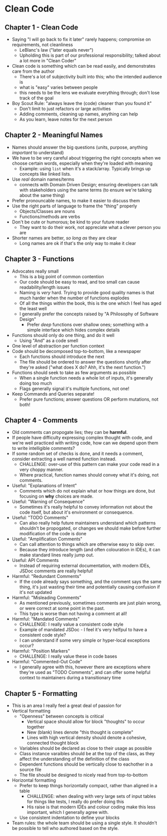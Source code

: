 # Clean Code


## Chapter 1 - Clean Code
* Saying "I will go back to fix it later" rarely happens; compromise on requirements, not cleanliness
  * LeBlanc's law ("later equals never")
  * Upholding this is part of our professional responsibility; talked about a lot more in "Clean Coder"
* Clean code is something which can be read easily, and demonstrates care from the author
  * There's a lot of subjectivity built into this; who the intended audience is
  * what is "easy" varies between people
  * this needs to be the lens we evaluate everything through; don't lose track of the goal
* Boy Scout Rule: "always leave the (code) cleaner than you found it"
  * Don't limit to just refactors or large activities
  * Adding comments, cleaning up names, anything can help
  * As you learn, leave notes for the next person


## Chapter 2 - Meaningful Names
* Names should answer the big questions (units, purpose, anything *important* to understand)
* We have to be very careful about triggering the right concepts when we choose certain words, especially when they're loaded with meaning
  * Example: using `list` when it's a stack/array. Typically brings up concepts like linked lists.
* Use *real* domain names/terms
  * connects with Domain Driven Design; ensuring developers can talk with stakeholders using the same terms (to ensure we're talking about the same thing)
* Prefer pronouncable names, to make it easier to discuss them
* Use the right parts of language to frame the "thing" properly
  * Objects/Classes are nouns
  * Functions/methods are verbs
* Don't be cute or humorous; be kind to your future reader
  * They want to do their work, not appreciate what a clever person you are
* Shorter names are better, *so long as* they are clear
  * Long names are ok if that's the only way to make it clear


## Chapter 3 - Functions
* Advocates really small
  * This is a big point of common contention
  * Our code should be easy to read, and too small can cause readability/length issues
  * Naming is *very* hard. Trying to provide good quality names is that much harder when the number of functions explodes
  * Of all the things within the book, this is the one which I feel has aged the least well
  * I generally prefer the concepts raised by "A Philosophy of Software Design"
     * Prefer *deep* functions over shallow ones; something with a simple interface which hides complex details 
* Functions should only do one thing, and do it well
  * Using "And" as a code smell
* One level of abstraction per function context
* Code should be decomposed top-to-bottom, like a newspaper
  * Each functions should introduce the next
  * The file should be ordered to answer the questions shortly after they're asked ("what does X do? Ahh, it's the next function.")
* Functions should seek to take as few arguments as possible
  * When a single function needs a whole lot of inputs, it's generally doing too much
  * Flags generally signal it's multiple functions, not one!
* Keep Commands and Queries separate!
  * Prefer pure functions; answer questions OR perform mutations, not both! 


## Chapter 4 - Comments
* Old comments can propogate lies; they can be **harmful**.
* If people have difficulty expressing complex thought with code, and we're well practiced with writing code, how can we depend upon them to write intelligible comments?
* If some random set of checks is done, and it needs a comment, consider extracting a well named function instead.
  * CHALLENGE: over-use of this pattern can make your code read in a very choppy manner.
  * Where practical, function names should convey what it's doing, not comments.
* Useful: "Explanations of Intent"
  * Comments which do not explain what or how things are done, but focusing on **why** choices are made.
* Useful: "Warning of Consequence"
  * Sometimes it's really helpful to convey information not about the code itself, but about it's environment or consequence.
* Useful: "TODO Comments"
  * Can also really help future maintainers understand which patterns shouldn't be propogated, or changes we should make before further modification of the code is done
* Useful: "Amplification Comments"
  * Can call attention to things which are otherwise easy to skip over.
  * Because they introduce length (and often colouration in IDEs), it can make standard lines really jump out.
* Useful: API Comments
  * Instead of requiring external documentation, with modern IDEs, JSDoc comments are really helpful!
* Harmful: "Redundant Comments"
  * If the code already says something, and the comment says the same thing, it's just wasting their time and potentially causing confusion if it's not updated
* Harmful: "Misleading Comments"
  * As mentioned previously, sometimes comments are just plain wrong, or were correct at some point in the past.
  * This type is worse than not having a comment at all!
* Harmful: "Mandated Comments"
  * CHALLENGE: I really value a consistent code style
  * Example of mandated JSDoc - I feel it's very helfpul to have a consistent code style?
  * I can understand if some very simple or hyper-local exceptions occur?
* Harmful: "Position Markers"
  * CHALLENGE: I really value these in code bases
* Harmful: "Commented-Out Code"
  * I generally agree with this, however there are exceptions where they're used as "TODO Comments", and can offer some helpful context to maintainers during a transitionary time


## Chapter 5 - Formatting
* This is an area I really feel a great deal of passion for
* Vertical formatting
  * "Openness" between concepts is critical
    * Vertical space should allow for block "thoughts" to occur together
    * New (blank) lines denote "this thought is complete"
    * Lines with high vertical density should denote a cohesive, connected thought block
  * Variables should be declared as close to their usage as possible
  * Class instance varaibles should be at the top of the class, as they affect the understanding of the definition of the class
  * Dependent functions should be vertically close to eachother in a source file
  * The file should be designed to nicely read from top-to-bottom
* Horizontal formatting
  * Prefer to keep things horizontally compact, rather than aligned in a table
    * CHALLENGE: when dealing with very large sets of input tables for things like tests, I really do prefer doing this
    * His raise is that modern IDEs and colour coding make this less important, which I generally agree with.
  * Use consistent indentation to define your blocks
* Team rules: the whole team should be using a single style. It shouldn't be possible to tell who authored based on the style.

